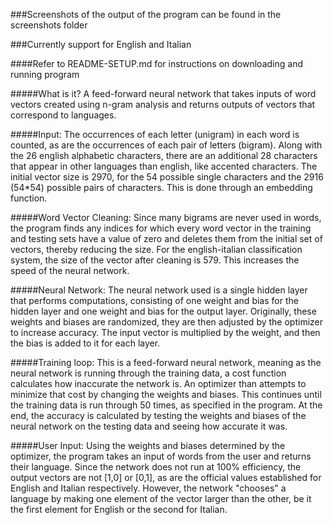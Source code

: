 ###Screenshots of the output of the program can be found in the screenshots folder

###Currently support for English and Italian

####Refer to README-SETUP.md for instructions on downloading and running program

#####What is it?
A feed-forward neural network that takes inputs of word vectors created using n-gram analysis and returns outputs of vectors that correspond to languages.

#####Input:
The occurrences of each letter (unigram) in each word is counted, as are the occurrences of each pair of letters (bigram). Along with the 26 english alphabetic characters, there are an additional 28 characters that appear in other languages than english, like accented characters. The initial vector size is 2970, for the 54 possible single characters and the 2916 (54*54) possible pairs of characters. This is done through an embedding function.

#####Word Vector Cleaning:
Since many bigrams are never used in words, the program finds any indices for which every word vector in the training and testing sets have a value of zero and deletes them from the initial set of vectors, thereby reducing the size. For the english-italian classification system, the size of the vector after cleaning is 579. This increases the speed of the neural network.

#####Neural Network:
The neural network used is a single hidden layer that performs computations, consisting of one weight and bias for the hidden layer and one weight and bias for the output layer. Originally, these weights and biases are randomized, they are then adjusted by the optimizer to increase accuracy. The input vector is multiplied by the weight, and then the bias is added to it for each layer.

#####Training loop:
This is a feed-forward neural network, meaning as the neural network is running through the training data, a cost function calculates how inaccurate the network is. An optimizer than attempts to minimize that cost by changing the weights and biases. This continues until the training data is run through 50 times, as specified in the program. At the end, the accuracy is calculated by testing the weights and biases of the neural network on the testing data and seeing how accurate it was.

#####User Input:
Using the weights and biases determined by the optimizer, the program takes an input of words from the user and returns their language. Since the network does not run at 100% efficiency, the output vectors are not [1,0] or [0,1], as are the official values established for English and Italian respectively. However, the network "chooses" a language by making one element of the vector larger than the other, be it the first element for English or the second for Italian.

